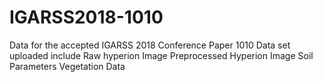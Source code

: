 # IGARSS2018-1010
Data for the accepted IGARSS 2018 Conference Paper 1010
Data set uploaded include
Raw hyperion Image
Preprocessed Hyperion Image
Soil Parameters
Vegetation Data
